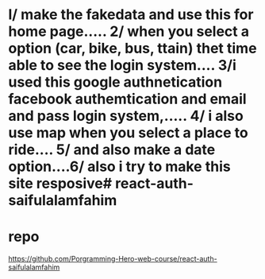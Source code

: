 # l/ make the fakedata and use this for home page..... 2/ when you select a option (car, bike, bus, ttain) thet time able to see the login system.... 3/i used this google authnetication facebook authemtication and email and pass login system,..... 4/ i also use map when you select a place to ride.... 5/ and also make a date option....6/ also i try to make this site resposive# react-auth-saifulalamfahim
# repo
https://github.com/Porgramming-Hero-web-course/react-auth-saifulalamfahim